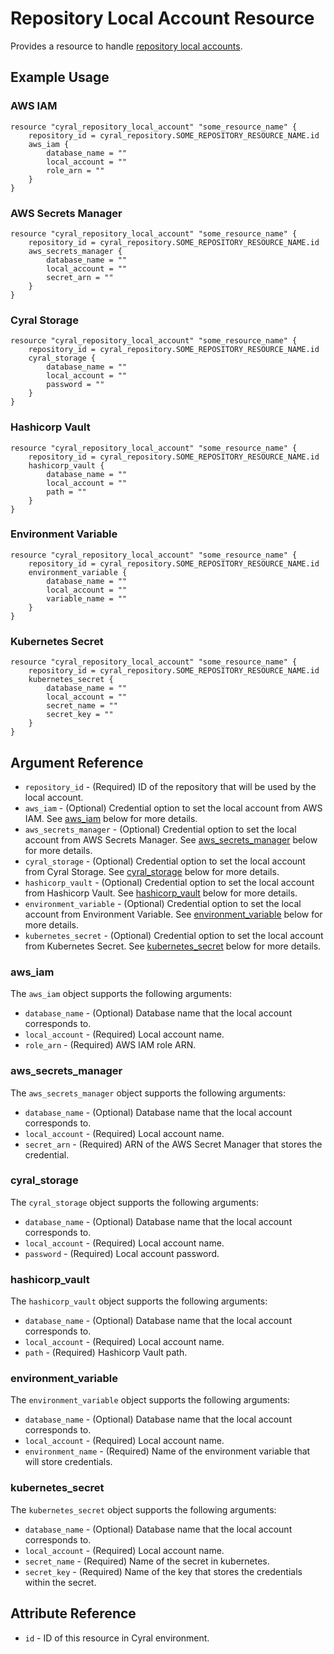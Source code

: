 # Repository Local Account Resource

Provides a resource to handle [repository local accounts](https://cyral.com/docs/using-cyral/sso-auth-users#give-your-sidecar-access-to-the-local-account).

## Example Usage

### AWS IAM

```hcl
resource "cyral_repository_local_account" "some_resource_name" {
    repository_id = cyral_repository.SOME_REPOSITORY_RESOURCE_NAME.id
    aws_iam {
        database_name = ""
        local_account = ""
        role_arn = ""
    }
}
```

### AWS Secrets Manager

```hcl
resource "cyral_repository_local_account" "some_resource_name" {
    repository_id = cyral_repository.SOME_REPOSITORY_RESOURCE_NAME.id
    aws_secrets_manager {
        database_name = ""
        local_account = ""
        secret_arn = ""
    }
}
```

### Cyral Storage

```hcl
resource "cyral_repository_local_account" "some_resource_name" {
    repository_id = cyral_repository.SOME_REPOSITORY_RESOURCE_NAME.id
    cyral_storage {
        database_name = ""
        local_account = ""
        password = ""
    }
}
```

### Hashicorp Vault

```hcl
resource "cyral_repository_local_account" "some_resource_name" {
    repository_id = cyral_repository.SOME_REPOSITORY_RESOURCE_NAME.id
    hashicorp_vault {
        database_name = ""
        local_account = ""
        path = ""
    }
}
```

### Environment Variable

```hcl
resource "cyral_repository_local_account" "some_resource_name" {
    repository_id = cyral_repository.SOME_REPOSITORY_RESOURCE_NAME.id
    environment_variable {
        database_name = ""
        local_account = ""
        variable_name = ""
    }
}
```

### Kubernetes Secret

```hcl
resource "cyral_repository_local_account" "some_resource_name" {
    repository_id = cyral_repository.SOME_REPOSITORY_RESOURCE_NAME.id
    kubernetes_secret {
        database_name = ""
        local_account = ""
        secret_name = ""
        secret_key = ""
    }
}
```

## Argument Reference

- `repository_id` - (Required) ID of the repository that will be used by the local account.
- `aws_iam` - (Optional) Credential option to set the local account from AWS IAM. See [aws_iam](#aws_iam) below for more details.
- `aws_secrets_manager` - (Optional) Credential option to set the local account from AWS Secrets Manager. See [aws_secrets_manager](#aws_secrets_manager) below for more details.
- `cyral_storage` - (Optional) Credential option to set the local account from Cyral Storage. See [cyral_storage](#cyral_storage) below for more details.
- `hashicorp_vault` - (Optional) Credential option to set the local account from Hashicorp Vault. See [hashicorp_vault](#hashicorp_vault) below for more details.
- `environment_variable` - (Optional) Credential option to set the local account from Environment Variable. See [environment_variable](#environment_variable) below for more details.
- `kubernetes_secret` - (Optional) Credential option to set the local account from Kubernetes Secret. See [kubernetes_secret](#kubernetes_secret) below for more details.

### aws_iam

The `aws_iam` object supports the following arguments:

- `database_name` - (Optional) Database name that the local account corresponds to.
- `local_account` - (Required) Local account name.
- `role_arn` - (Required) AWS IAM role ARN.

### aws_secrets_manager

The `aws_secrets_manager` object supports the following arguments:

- `database_name` - (Optional) Database name that the local account corresponds to.
- `local_account` - (Required) Local account name.
- `secret_arn` - (Required) ARN of the AWS Secret Manager that stores the credential.

### cyral_storage

The `cyral_storage` object supports the following arguments:

- `database_name` - (Optional) Database name that the local account corresponds to.
- `local_account` - (Required) Local account name.
- `password` - (Required) Local account password.

### hashicorp_vault

The `hashicorp_vault` object supports the following arguments:

- `database_name` - (Optional) Database name that the local account corresponds to.
- `local_account` - (Required) Local account name.
- `path` - (Required) Hashicorp Vault path.

### environment_variable

The `environment_variable` object supports the following arguments:

- `database_name` - (Optional) Database name that the local account corresponds to.
- `local_account` - (Required) Local account name.
- `environment_name` - (Required) Name of the environment variable that will store credentials.

### kubernetes_secret

The `kubernetes_secret` object supports the following arguments:

- `database_name` - (Optional) Database name that the local account corresponds to.
- `local_account` - (Required) Local account name.
- `secret_name` - (Required) Name of the secret in kubernetes.
- `secret_key` - (Required) Name of the key that stores the credentials within the secret.

## Attribute Reference

- `id` - ID of this resource in Cyral environment.
